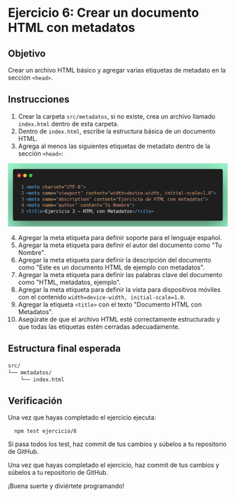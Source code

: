 # Ejercicio 6: Crear un documento HTML con metadatos

## Objetivo
Crear un archivo HTML básico y agregar varias etiquetas de metadato en la sección `<head>`.

## Instrucciones

1. Crear la carpeta `src/metadatos`, si no existe, crea un archivo llamado `index.html` dentro de esta carpeta.
2. Dentro de `index.html`, escribe la estructura básica de un documento HTML.
3. Agrega al menos las siguientes etiquetas de metadato dentro de la sección `<head>`:

![Metadatos](img/metadatos.png)

4. Agregar la meta etiqueta para definir soporte para el lenguaje español.
5. Agregar la meta etiqueta para definir el autor del documento como "Tu Nombre".
6. Agregar la meta etiqueta para definir la descripción del documento como "Este es un documento HTML de ejemplo con metadatos".
7. Agregar la meta etiqueta para definir las palabras clave del documento como "HTML, metadatos, ejemplo".
8. Agregar la meta etiqueta para definir la vista para dispositivos móviles con el contenido `width=device-width, initial-scale=1.0`.
9. Agregar la etiqueta `<title>` con el texto "Documento HTML con Metadatos".
10. Asegúrate de que el archivo HTML esté correctamente estructurado y que todas las etiquetas estén cerradas adecuadamente.

## Estructura final esperada

```
src/
└── metadatos/
    └── index.html
```

## Verificación
Una vez que hayas completado el ejercicio ejecuta:
``` npm
  npm test ejercicio/6
```
Si pasa todos los test, haz commit de tus cambios y súbelos a tu repositorio de GitHub.  

Una vez que hayas completado el ejercicio, haz commit de tus cambios y súbelos a tu repositorio de GitHub.

¡Buena suerte y diviértete programando!
